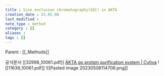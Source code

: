 ```yaml
---
title : Size exclusion chromatography(SEC) in AKTA
creation_date : 23.05.08
last_modified :
note_type : method
category : []
aliases : 
tags : []
---
```


Parent : [[_Methods]]

공식문서 [[32998_10061.pdf]]
[ÄKTA go protein purification system | Cytiva](https://www.cytivalifesciences.com/en/us/shop/chromatography/chromatography-systems/akta-go-protein-purification-system-p-11219#related-documents)
![[11639_10061.pdf]]
![[Pasted image 20230508114706.png]]